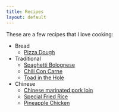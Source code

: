 ```yaml
---
title: Recipes
layout: default
---
```


These are a few recipes that I love cooking:

* Bread
  * [Pizza Dough](bread/pizza-dough.html)
* Traditional
  * [Spaghetti Bolognese](traditional-dishes/spaghetti-bolognese.html)
  * [Chili Con Carne](traditional-dishes/chill-con-carne.html)
  * [Toad in the Hole](traditional-dishes/toad-in-the-hole.html)
* Chinese
  * [Chinese marinated pork loin](chinese-dishes/marinated-pork-loin.html)
  * [Special Fried Rice](chinese-dishes/special-fried-rice.html)
  * [Pineapple Chicken](chinese-dishes/pineapple-chicken.html)
